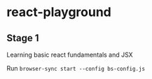 # react-playground

## Stage 1

Learning basic react fundamentals and JSX

Run `browser-sync start --config bs-config.js`